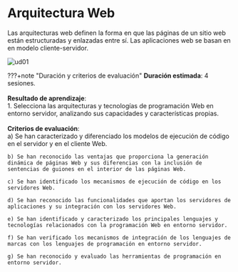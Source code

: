 # Arquitectura Web

Las arquitecturas web definen la forma en que las páginas de un sitio web están estructuradas y enlazadas entre sí. Las aplicaciones web se basan en en modelo cliente-servidor.

<img src="../../img/ud01/cover01.png" alt="ud01" style="max-width: 80%;" />

???+note "Duración y criterios de evaluación"
 	**Duración estimada**: 4 sesiones.<br /><br />
 	**Resultado de aprendizaje**:<br />
 	1. Selecciona las arquitecturas y tecnologías de programación Web en entorno servidor, analizando sus capacidades y características propias.<br /><br />
 	**Criterios de evaluación**:<br />
 	a) Se han caracterizado y diferenciado los modelos de ejecución de código en el servidor y en el cliente Web.
 	
 	b) Se han reconocido las ventajas que proporciona la generación dinámica de páginas Web y sus diferencias con la inclusión de sentencias de guiones en el interior de las páginas Web.
 	
 	c) Se han identificado los mecanismos de ejecución de código en los servidores Web.
 	
 	d) Se han reconocido las funcionalidades que aportan los servidores de aplicaciones y su integración con los servidores Web.
 	
 	e) Se han identificado y caracterizado los principales lenguajes y tecnologías relacionados con la programación Web en entorno servidor.
 	
 	f) Se han verificado los mecanismos de integración de los lenguajes de marcas con los lenguajes de programación en entorno servidor.
 	
 	g) Se han reconocido y evaluado las herramientas de programación en entorno servidor.

